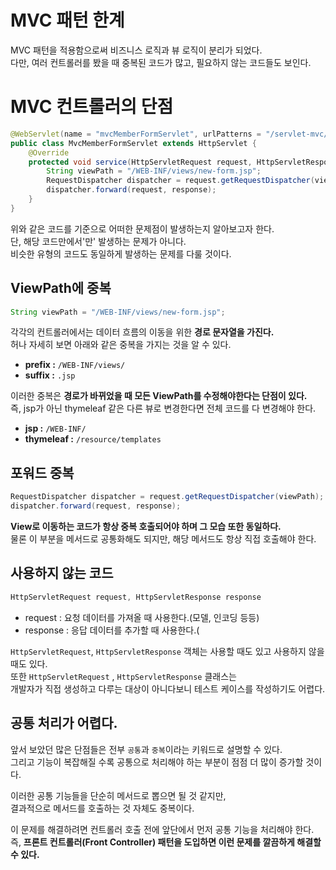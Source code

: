 MVC 패턴 한계
==================   
MVC 패턴을 적용함으로써 비즈니스 로직과 뷰 로직이 분리가 되었다.      
다만, 여러 컨트롤러를 봤을 때 중복된 코드가 많고, 필요하지 않는 코드들도 보인다.       
  
# MVC 컨트롤러의 단점    

```java
@WebServlet(name = "mvcMemberFormServlet", urlPatterns = "/servlet-mvc/members/new-form")
public class MvcMemberFormServlet extends HttpServlet {
    @Override
    protected void service(HttpServletRequest request, HttpServletResponse response) throws ServletException, IOException {
        String viewPath = "/WEB-INF/views/new-form.jsp";
        RequestDispatcher dispatcher = request.getRequestDispatcher(viewPath);
        dispatcher.forward(request, response);
    }
}
```    
위와 같은 코드를 기준으로 어떠한 문제점이 발생하는지 알아보고자 한다.              
단, 해당 코드만에서'만' 발생하는 문제가 아니다.           
비슷한 유형의 코드도 동일하게 발생하는 문제를 다룰 것이다.         
  
## ViewPath에 중복
```java
String viewPath = "/WEB-INF/views/new-form.jsp";
```
각각의 컨트롤러에서는 데이터 흐름의 이동을 위한 **경로 문자열을 가진다.**    
허나 자세히 보면 아래와 같은 중복을 가지는 것을 알 수 있다.    
  
* **prefix :** `/WEB-INF/views/`
* **suffix :** `.jsp`
      
이러한 중복은 **경로가 바뀌었을 때 모든 ViewPath를 수정해야한다는 단점이 있다.**     
즉, jsp가 아닌 thymeleaf 같은 다른 뷰로 변경한다면 전체 코드를 다 변경해야 한다.   

* **jsp :** `/WEB-INF/`
* **thymeleaf :** `/resource/templates`  
    
## 포워드 중복

```java
RequestDispatcher dispatcher = request.getRequestDispatcher(viewPath);
dispatcher.forward(request, response);
```
              
**View로 이동하는 코드가 항상 중복 호출되어야 하며 그 모습 또한 동일하다.**                 
물론 이 부분을 메서드로 공통화해도 되지만, 해당 메서드도 항상 직접 호출해야 한다.     
     
## 사용하지 않는 코드
```java
HttpServletRequest request, HttpServletResponse response
```

* request : 요청 데이터를 가져올 때 사용한다.(모델, 인코딩 등등) 
* response : 응답 데이터를 추가할 때 사용한다.(

 
`HttpServletRequest`, `HttpServletResponse` 객체는 사용할 때도 있고 사용하지 않을 때도 있다.      
또한 `HttpServletRequest` , `HttpServletResponse` 클래스는         
개발자가 직접 생성하고 다루는 대상이 아니다보니 테스트 케이스를 작성하기도 어렵다.          

## 공통 처리가 어렵다.
   
앞서 보았던 많은 단점들은 전부 `공통`과 `중복`이라는 키워드로 설명할 수 있다.     
그리고 기능이 복잡해질 수록 공통으로 처리해야 하는 부분이 점점 더 많이 증가할 것이다.   
    
이러한 공통 기능들을 단순히 메서드로 뽑으면 될 것 같지만,    
결과적으로 메서드를 호출하는 것 자체도 중복이다.      
            
이 문제를 해결하려면 컨트롤러 호출 전에 앞단에서 먼저 공통 기능을 처리해야 한다.      
즉, **프론트 컨트롤러(Front Controller) 패턴을 도입하면 이런 문제를 깔끔하게 해결할 수 있다.**   
